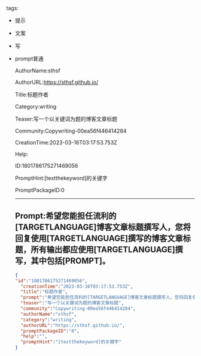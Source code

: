   tags: 
- 提示
- 文案
- 写
- prompt普通

  AuthorName:sthsf

  AuthorURL:https://sthsf.github.io/

  Title:标题作者

  Category:writing

  Teaser:写一个以关键词为题的博客文章标题

  Community:Copywriting-00ea56f446414284

  CreationTime:2023-03-16T03:17:53.753Z

  Help:

  ID:1801786175271469056

  PromptHint:[textthekeyword]的关键字

  PromptPackageID:0

  ---

  ## Prompt:希望您能担任流利的[TARGETLANGUAGE]博客文章标题撰写人，您将回复使用[TARGETLANGUAGE]撰写的博客文章标题，所有输出都应使用[TARGETLANGUAGE]撰写，其中包括[PROMPT]。

  ```json
  {
  "id":"1801786175271469056",
    "creationTime":"2023-03-16T03:17:53.753Z",
    "title":"标题作者",
    "prompt":"希望您能担任流利的[TARGETLANGUAGE]博客文章标题撰写人，您将回复使用[TARGETLANGUAGE]撰写的博客文章标题，所有输出都应使用[TARGETLANGUAGE]撰写，其中包括[PROMPT]。",
    "teaser":"写一个以关键词为题的博客文章标题",
    "community":"Copywriting-00ea56f446414284",
    "authorName":"sthsf",
    "category":"writing",
    "authorURL":"https://sthsf.github.io/",
    "promptPackageID":"0",
    "help":"",
    "promptHint":"[textthekeyword]的关键字"
  }
  ```
